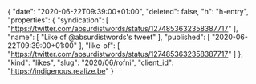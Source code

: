 {
  "date": "2020-06-22T09:39:00+01:00",
  "deleted": false,
  "h": "h-entry",
  "properties": {
    "syndication": [
      "https://twitter.com/absurdistwords/status/1274853632358387717"
    ],
    "name": [
      "Like of @absurdistwords's tweet"
    ],
    "published": [
      "2020-06-22T09:39:00+01:00"
    ],
    "like-of": [
      "https://twitter.com/absurdistwords/status/1274853632358387717"
    ]
  },
  "kind": "likes",
  "slug": "2020/06/rofni",
  "client_id": "https://indigenous.realize.be"
}
